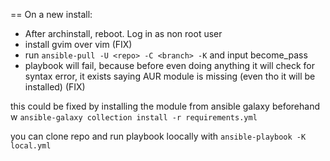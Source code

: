 == On a new install:

- After archinstall, reboot. Log in as non root user
- install gvim over vim (FIX)
- run `ansible-pull -U <repo> -C <branch> -K` and input become_pass
- playbook will fail, because before even doing anything it will check for syntax error, it exists saying AUR module is missing (even tho it will be installed) (FIX)

this could be fixed by installing the module from ansible galaxy beforehand w `ansible-galaxy collection install -r requirements.yml`

you can clone repo and run playbook loocally with `ansible-playbook -K local.yml`
